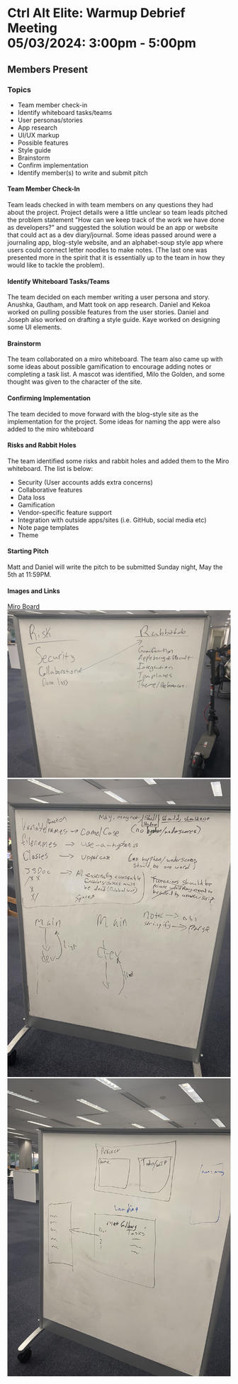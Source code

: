 # Ctrl Alt Elite: Warmup Debrief Meeting <br> 05/03/2024: 3:00pm - 5:00pm

## Members Present

### Topics

- Team member check-in
- Identify whiteboard tasks/teams
- User personas/stories
- App research
- UI/UX markup
- Possible features
- Style guide
- Brainstorm
- Confirm implementation
- Identify member(s) to write and submit pitch

#### Team Member Check-In

Team leads checked in with team members on any questions they had about the project. Project details were a little unclear so team leads pitched the problem statement "How can we keep track of the work we have done as developers?" and suggested the solution would be an app or website that could act as a dev diary/journal. Some ideas passed around were a journaling app, blog-style website, and an alphabet-soup style app where users could connect letter noodles to make notes. (The last one was presented more in the spirit that it is essentially up to the team in how they would like to tackle the problem).

#### Identify Whiteboard Tasks/Teams

The team decided on each member writing a user persona and story. Anushka, Gautham, and Matt took on app research. Daniel and Kekoa worked on pulling possible features from the user stories. Daniel and Joseph also worked on drafting a style guide. Kaye worked on designing some UI elements.

#### Brainstorm

The team collaborated on a miro whiteboard. The team also came up with some ideas about possible gamification to encourage adding notes or completing a task list. A mascot was identified, Milo the Golden, and some thought was given to the character of the site.

#### Confirming Implementation

The team decided to move forward with the blog-style site as the implementation for the project. Some ideas for naming the app were also added to the miro whiteboard

#### Risks and Rabbit Holes

The team identified some risks and rabbit holes and added them to the Miro whiteboard. The list is below:

- Security (User accounts adds extra concerns)
- Collaborative features
- Data loss
- Gamification
- Vendor-specific feature support
- Integration with outside apps/sites (i.e. GitHub, social media etc)
- Note page templates
- Theme

#### Starting Pitch

Matt and Daniel will write the pitch to be submitted Sunday night, May the 5th at 11:59PM.

#### Images and Links

[Miro Board](https://miro.com/app/board/uXjVKNdi5ig=/)
![Risks and Rabbitholes](./images/whiteboard1-05032024.jpg)
![Style Guide](./images/whiteboard2-05032024.jpg)
![Fat Marker](./images/whiteboard3-05032024.jpg)
